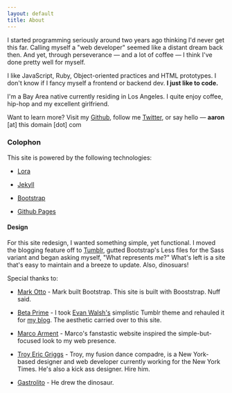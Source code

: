 ```yaml
---
layout: default
title: About
---
```


I started programming seriously around two years ago thinking I'd never get this far. Calling myself a "web developer" seemed like a distant dream back then. And yet, through perseverance — and a lot of coffee — I think I've done pretty well for myself.

I like JavaScript, Ruby, Object-oriented practices and HTML prototypes. I don't know if I fancy myself a frontend or backend dev. **I just like to code.**

I'm a Bay Area native currently residing in Los Angeles. I quite enjoy coffee, hip-hop and my excellent girlfriend.

Want to learn more? Visit my [Github](http://github/aboutaaron), follow me [Twitter](http://twitter.com/aboutaaron), or say hello — **aaron** [at] this domain [dot] com

### Colophon

This site is powered by the following technologies:

* [Lora](http://google.com/webfonts)

* [Jekyll](http://jekyllrb.com/)

* [Bootstrap](http://twitter.github.com/bootstrap)

* [Github Pages](http://pages.github.com/)

#### Design
For this site redesign, I wanted something simple, yet functional. I moved the blogging feature off to [Tumblr](http://blog.aboutaaron.com), gutted Bootstrap's Less files for the Sass variant and began asking myself, "What represents *me*?" What's left is a site that's easy to maintain and a breeze to update. Also, dinosuars!

Special thanks to:

* [Mark Otto](http://markdotto.com/) - Mark built Bootstrap. This site is built with Booststrap. Nuff said.

* [Beta Prime](http://betaprime.tumblr.com) - I took [Evan Walsh's](http://evanwalsh.net/) simplistic Tumblr theme and rehauled it for [my blog](http://blog.aboutaaron.com). The aesthetic carried over to this site.

* [Marco Arment](http://www.marco.org/) - Marco's fanstastic website inspired the simple-but-focused look to my web presence.

* [Troy Eric Griggs](http://troyericgriggs.com/) - Troy, my fusion dance compadre, is a New York-based designer and web developer currently working for the New York Times. He's also a kick ass designer. Hire him.

* [Gastrolito](http://gastrolito.deviantart.com/art/quot-Tyrannosaurus-rex-quot-72353695) - He drew the dinosaur.

